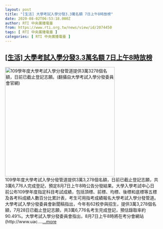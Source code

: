 ```yaml
---
layout: post
title: "[生活] 大學考試入學分發3.3萬名額 7日上午8時放榜"
date: 2020-08-02T06:53:18.000Z
author: RTI 中央廣播電臺
from: https://www.rti.org.tw/news/view/id/2074450
tags: [ RTI 中央廣播電臺 ]
categories: [ RTI 中央廣播電臺 ]
---
```

<!--1596351198000-->
[[生活] 大學考試入學分發3.3萬名額 7日上午8時放榜](https://www.rti.org.tw/news/view/id/2074450)
------

<div>
<img src="https://static.rti.org.tw/assets/thumbnails/2020/08/02/b1db2a41fff9530a15d418dbc5ab1590.jpg" width="360" alt="109學年度大學考試入學分發管道提供3萬3278個名額，日前已截止登記志願。(翻攝自大學考試入學分發委員會官網)" title="109學年度大學考試入學分發管道提供3萬3278個名額，日前已截止登記志願。(翻攝自大學考試入學分發委員會官網)"><br>109學年度大學考試入學分發管道提供3萬3,278個名額，日前已截止登記志願，共3萬6,776人完成登記，預定8月7日上午8時公告分發結果。大學入學考試中心日前公布109學年度指定科目考試成績，包括頂標、前標、均標、後標和底標等五標及各考科成績人數百分比累計表，考生可用指考成績報名大學考試入學分發管道。大學考試入學分發委員會新聞稿指出，今年有62校參與招生，提供3萬3,278個名額，7月28日已截止登記志願，共3萬6,776名考生完成登記，預估錄取率約90.49%。大學考試入學分發委員會指出，8月7日上午8時將在考分會網站(http://www.uac....<a target="_blank" href="https://www.rti.org.tw/news/view/id/2074450">...more</a>
</div>
